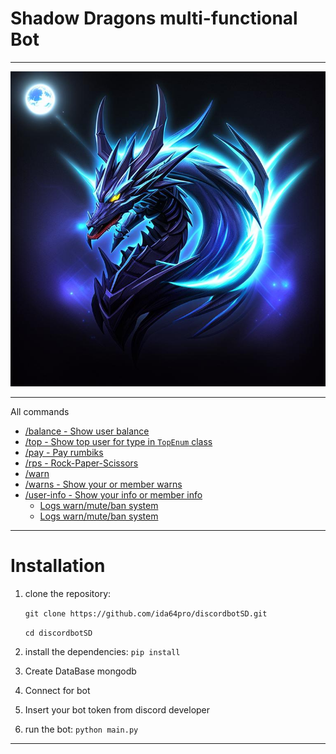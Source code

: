 # Shadow Dragons multi-functional Bot

---

![discordbotSD](./SDmfB.png)

---
All commands
- [/balance - Show user balance](./img/balance.png)
- [/top - Show top user for type in `TopEnum` class](./img/top.png)
- [/pay - Pay rumbiks](./img/pay.png)
- [/rps - Rock-Paper-Scissors](./img/rps.png)
- [/warn](./img/warn.png)
- [/warns - Show your or member warns](./img/warns.png)
- [/user-info - Show your info or member info](./img/userinfo.png)
    - [Logs warn/mute/ban system](./img/warnss.png)
    - [Logs warn/mute/ban system](./img/voice.png)
---
# Installation

1. clone the repository:

    `git clone https://github.com/ida64pro/discordbotSD.git`

    `cd discordbotSD`

2. install the dependencies: `pip install`

3. Create DataBase mongodb 

4. Connect for bot

5. Insert your bot token from discord developer

6. run the bot: `python main.py`

---
